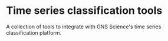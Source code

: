 # Time series classification tools
A collection of tools to integrate with GNS Science's time series classification platform.